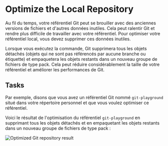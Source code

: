 # Optimize the Local Repository

Au fil du temps, votre référentiel Git peut se brouiller avec des anciennes versions de fichiers et d'autres données inutiles. Cela peut ralentir Git et rendre plus difficile de travailler avec votre référentiel. Pour optimiser votre référentiel local, vous devez supprimer ces données inutiles.

Lorsque vous exécutez la commande, Git supprimera tous les objets détachés (objets qui ne sont pas référencés par aucune branche ou étiquette) et empaquetera les objets restants dans un nouveau groupe de fichiers de type pack. Cela peut réduire considérablement la taille de votre référentiel et améliorer les performances de Git.

## Tasks

Par exemple, disons que vous avez un référentiel Git nommé `git-playground` situé dans votre répertoire personnel et que vous voulez optimiser ce référentiel.

Voici le résultat de l'optimisation du référentiel `git-playground` en supprimant tous les objets détachés et en empaquetant les objets restants dans un nouveau groupe de fichiers de type pack :

![Optimized Git repository result](../assets/challenge-optimize-repository-step1-1.png)
